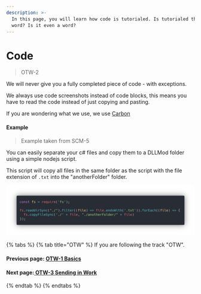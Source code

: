 ```yaml
---
description: >-
  In this page, you will learn how code is tutorialed. Is tutorialed the right
  word? Is it even a word?
---
```


# Code

> OTW-2

We will never give you a fully completed piece of code - with exceptions.

We always use code screenshots instead of code blocks, this means you have to read the code instead of just copying and pasting.

If you are wondering what we use, we use [Carbon ](https://carbon.now.sh/)

#### Example

> Example taken from SCM-5

You can easily separate your c\# files and copy them to a DLLMod folder using a simple nodejs script.

This script will copy all files in the same folder as the script with the file extension of `.txt` into the "anotherFolder" folder.

![](../.gitbook/assets/otw-2.png)

{% tabs %}
{% tab title="OTW" %}
If you are following the track "OTW".

#### Previous page: [OTW-1 Basics](otw-1.md)

#### Next page:[ ](otw-2.md)[OTW-3 Sending in Work](otw-3.md)
{% endtab %}
{% endtabs %}



